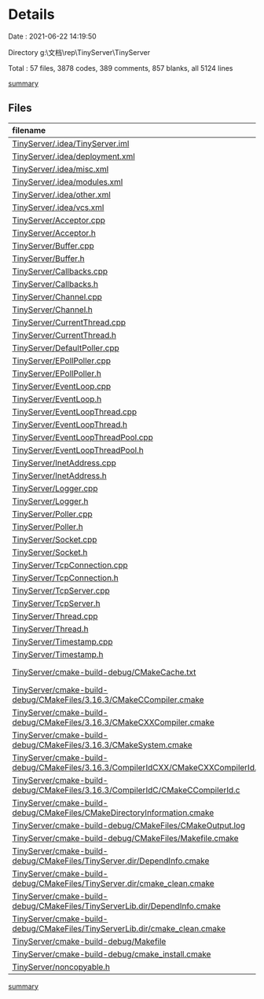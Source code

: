 # Details

Date : 2021-06-22 14:19:50

Directory g:\文档\rep\TinyServer\TinyServer

Total : 57 files,  3878 codes, 389 comments, 857 blanks, all 5124 lines

[summary](results.md)

## Files
| filename | language | code | comment | blank | total |
| :--- | :--- | ---: | ---: | ---: | ---: |
| [TinyServer/.idea/TinyServer.iml](/TinyServer/.idea/TinyServer.iml) | XML | 2 | 0 | 0 | 2 |
| [TinyServer/.idea/deployment.xml](/TinyServer/.idea/deployment.xml) | XML | 18 | 0 | 0 | 18 |
| [TinyServer/.idea/misc.xml](/TinyServer/.idea/misc.xml) | XML | 4 | 0 | 0 | 4 |
| [TinyServer/.idea/modules.xml](/TinyServer/.idea/modules.xml) | XML | 8 | 0 | 0 | 8 |
| [TinyServer/.idea/other.xml](/TinyServer/.idea/other.xml) | XML | 10 | 0 | 0 | 10 |
| [TinyServer/.idea/vcs.xml](/TinyServer/.idea/vcs.xml) | XML | 6 | 0 | 0 | 6 |
| [TinyServer/Acceptor.cpp](/TinyServer/Acceptor.cpp) | C++ | 50 | 6 | 3 | 59 |
| [TinyServer/Acceptor.h](/TinyServer/Acceptor.h) | C++ | 25 | 2 | 4 | 31 |
| [TinyServer/Buffer.cpp](/TinyServer/Buffer.cpp) | C++ | 25 | 5 | 4 | 34 |
| [TinyServer/Buffer.h](/TinyServer/Buffer.h) | C++ | 85 | 12 | 12 | 109 |
| [TinyServer/Callbacks.cpp](/TinyServer/Callbacks.cpp) | C++ | 1 | 3 | 2 | 6 |
| [TinyServer/Callbacks.h](/TinyServer/Callbacks.h) | C++ | 14 | 3 | 3 | 20 |
| [TinyServer/Channel.cpp](/TinyServer/Channel.cpp) | C++ | 74 | 10 | 15 | 99 |
| [TinyServer/Channel.h](/TinyServer/Channel.h) | C++ | 52 | 11 | 15 | 78 |
| [TinyServer/CurrentThread.cpp](/TinyServer/CurrentThread.cpp) | C++ | 12 | 4 | 2 | 18 |
| [TinyServer/CurrentThread.h](/TinyServer/CurrentThread.h) | C++ | 16 | 3 | 4 | 23 |
| [TinyServer/DefaultPoller.cpp](/TinyServer/DefaultPoller.cpp) | C++ | 13 | 0 | 1 | 14 |
| [TinyServer/EPollPoller.cpp](/TinyServer/EPollPoller.cpp) | C++ | 97 | 12 | 11 | 120 |
| [TinyServer/EPollPoller.h](/TinyServer/EPollPoller.h) | C++ | 22 | 7 | 5 | 34 |
| [TinyServer/EventLoop.cpp](/TinyServer/EventLoop.cpp) | C++ | 118 | 19 | 17 | 154 |
| [TinyServer/EventLoop.h](/TinyServer/EventLoop.h) | C++ | 42 | 8 | 14 | 64 |
| [TinyServer/EventLoopThread.cpp](/TinyServer/EventLoopThread.cpp) | C++ | 44 | 4 | 8 | 56 |
| [TinyServer/EventLoopThread.h](/TinyServer/EventLoopThread.h) | C++ | 25 | 3 | 4 | 32 |
| [TinyServer/EventLoopThreadPool.cpp](/TinyServer/EventLoopThreadPool.cpp) | C++ | 44 | 5 | 4 | 53 |
| [TinyServer/EventLoopThreadPool.h](/TinyServer/EventLoopThreadPool.h) | C++ | 28 | 4 | 7 | 39 |
| [TinyServer/InetAddress.cpp](/TinyServer/InetAddress.cpp) | C++ | 25 | 7 | 5 | 37 |
| [TinyServer/InetAddress.h](/TinyServer/InetAddress.h) | C++ | 18 | 1 | 1 | 20 |
| [TinyServer/Logger.cpp](/TinyServer/Logger.cpp) | C++ | 28 | 4 | 0 | 32 |
| [TinyServer/Logger.h](/TinyServer/Logger.h) | C++ | 60 | 6 | 2 | 68 |
| [TinyServer/Poller.cpp](/TinyServer/Poller.cpp) | C++ | 9 | 0 | 2 | 11 |
| [TinyServer/Poller.h](/TinyServer/Poller.h) | C++ | 23 | 5 | 2 | 30 |
| [TinyServer/Socket.cpp](/TinyServer/Socket.cpp) | C++ | 52 | 3 | 4 | 59 |
| [TinyServer/Socket.h](/TinyServer/Socket.h) | C++ | 21 | 3 | 6 | 30 |
| [TinyServer/TcpConnection.cpp](/TinyServer/TcpConnection.cpp) | C++ | 26 | 3 | 3 | 32 |
| [TinyServer/TcpConnection.h](/TinyServer/TcpConnection.h) | C++ | 65 | 9 | 20 | 94 |
| [TinyServer/TcpServer.cpp](/TinyServer/TcpServer.cpp) | C++ | 34 | 5 | 7 | 46 |
| [TinyServer/TcpServer.h](/TinyServer/TcpServer.h) | C++ | 48 | 4 | 12 | 64 |
| [TinyServer/Thread.cpp](/TinyServer/Thread.cpp) | C++ | 40 | 5 | 4 | 49 |
| [TinyServer/Thread.h](/TinyServer/Thread.h) | C++ | 30 | 0 | 5 | 35 |
| [TinyServer/Timestamp.cpp](/TinyServer/Timestamp.cpp) | C++ | 21 | 5 | 6 | 32 |
| [TinyServer/Timestamp.h](/TinyServer/Timestamp.h) | C++ | 12 | 0 | 2 | 14 |
| [TinyServer/cmake-build-debug/CMakeCache.txt](/TinyServer/cmake-build-debug/CMakeCache.txt) | CMake Cache | 337 | 0 | 75 | 412 |
| [TinyServer/cmake-build-debug/CMakeFiles/3.16.3/CMakeCCompiler.cmake](/TinyServer/cmake-build-debug/CMakeFiles/3.16.3/CMakeCCompiler.cmake) | CMake | 60 | 0 | 17 | 77 |
| [TinyServer/cmake-build-debug/CMakeFiles/3.16.3/CMakeCXXCompiler.cmake](/TinyServer/cmake-build-debug/CMakeFiles/3.16.3/CMakeCXXCompiler.cmake) | CMake | 70 | 0 | 19 | 89 |
| [TinyServer/cmake-build-debug/CMakeFiles/3.16.3/CMakeSystem.cmake](/TinyServer/cmake-build-debug/CMakeFiles/3.16.3/CMakeSystem.cmake) | CMake | 10 | 0 | 6 | 16 |
| [TinyServer/cmake-build-debug/CMakeFiles/3.16.3/CompilerIdCXX/CMakeCXXCompilerId.cpp](/TinyServer/cmake-build-debug/CMakeFiles/3.16.3/CompilerIdCXX/CMakeCXXCompilerId.cpp) | C++ | 496 | 52 | 113 | 661 |
| [TinyServer/cmake-build-debug/CMakeFiles/3.16.3/CompilerIdC/CMakeCCompilerId.c](/TinyServer/cmake-build-debug/CMakeFiles/3.16.3/CompilerIdC/CMakeCCompilerId.c) | C | 507 | 50 | 115 | 672 |
| [TinyServer/cmake-build-debug/CMakeFiles/CMakeDirectoryInformation.cmake](/TinyServer/cmake-build-debug/CMakeFiles/CMakeDirectoryInformation.cmake) | CMake | 12 | 0 | 5 | 17 |
| [TinyServer/cmake-build-debug/CMakeFiles/CMakeOutput.log](/TinyServer/cmake-build-debug/CMakeFiles/CMakeOutput.log) | Log | 423 | 0 | 39 | 462 |
| [TinyServer/cmake-build-debug/CMakeFiles/Makefile.cmake](/TinyServer/cmake-build-debug/CMakeFiles/Makefile.cmake) | CMake | 47 | 0 | 6 | 53 |
| [TinyServer/cmake-build-debug/CMakeFiles/TinyServer.dir/DependInfo.cmake](/TinyServer/cmake-build-debug/CMakeFiles/TinyServer.dir/DependInfo.cmake) | CMake | 40 | 0 | 5 | 45 |
| [TinyServer/cmake-build-debug/CMakeFiles/TinyServer.dir/cmake_clean.cmake](/TinyServer/cmake-build-debug/CMakeFiles/TinyServer.dir/cmake_clean.cmake) | CMake | 28 | 0 | 2 | 30 |
| [TinyServer/cmake-build-debug/CMakeFiles/TinyServerLib.dir/DependInfo.cmake](/TinyServer/cmake-build-debug/CMakeFiles/TinyServerLib.dir/DependInfo.cmake) | CMake | 17 | 0 | 4 | 21 |
| [TinyServer/cmake-build-debug/CMakeFiles/TinyServerLib.dir/cmake_clean.cmake](/TinyServer/cmake-build-debug/CMakeFiles/TinyServerLib.dir/cmake_clean.cmake) | CMake | 9 | 0 | 2 | 11 |
| [TinyServer/cmake-build-debug/Makefile](/TinyServer/cmake-build-debug/Makefile) | Makefile | 424 | 100 | 225 | 749 |
| [TinyServer/cmake-build-debug/cmake_install.cmake](/TinyServer/cmake-build-debug/cmake_install.cmake) | CMake | 42 | 0 | 8 | 50 |
| [TinyServer/noncopyable.h](/TinyServer/noncopyable.h) | C++ | 9 | 6 | 0 | 15 |

[summary](results.md)